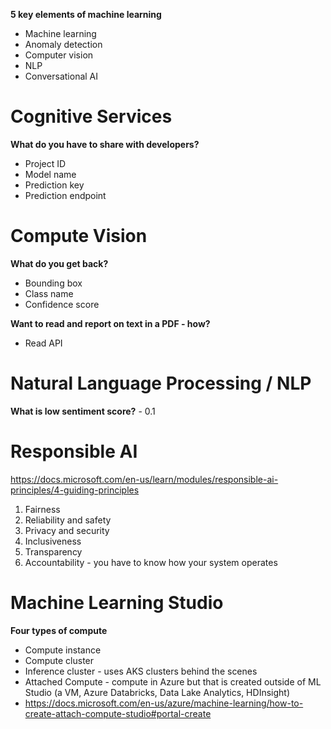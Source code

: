 **5 key elements of machine learning**
- Machine learning
- Anomaly detection
- Computer vision 
- NLP
- Conversational AI

# Cognitive Services

**What do you have to share with developers?**
- Project ID
- Model name
- Prediction key
- Prediction endpoint

# Compute Vision

**What do you get back?**
- Bounding box
- Class name
- Confidence score

**Want to read and report on text in a PDF - how?**
- Read API 

# Natural Language Processing / NLP

**What is low sentiment score?** - 0.1

# Responsible AI

https://docs.microsoft.com/en-us/learn/modules/responsible-ai-principles/4-guiding-principles

1. Fairness
2. Reliability and safety
3. Privacy and security
4. Inclusiveness
5. Transparency
6. Accountability - you have to know how your system operates

# Machine Learning Studio

**Four types of compute**
- Compute instance
- Compute cluster
- Inference cluster - uses AKS clusters behind the scenes
- Attached Compute - compute in Azure but that is created outside of ML Studio (a VM, Azure Databricks, Data Lake Analytics, HDInsight)
- https://docs.microsoft.com/en-us/azure/machine-learning/how-to-create-attach-compute-studio#portal-create
